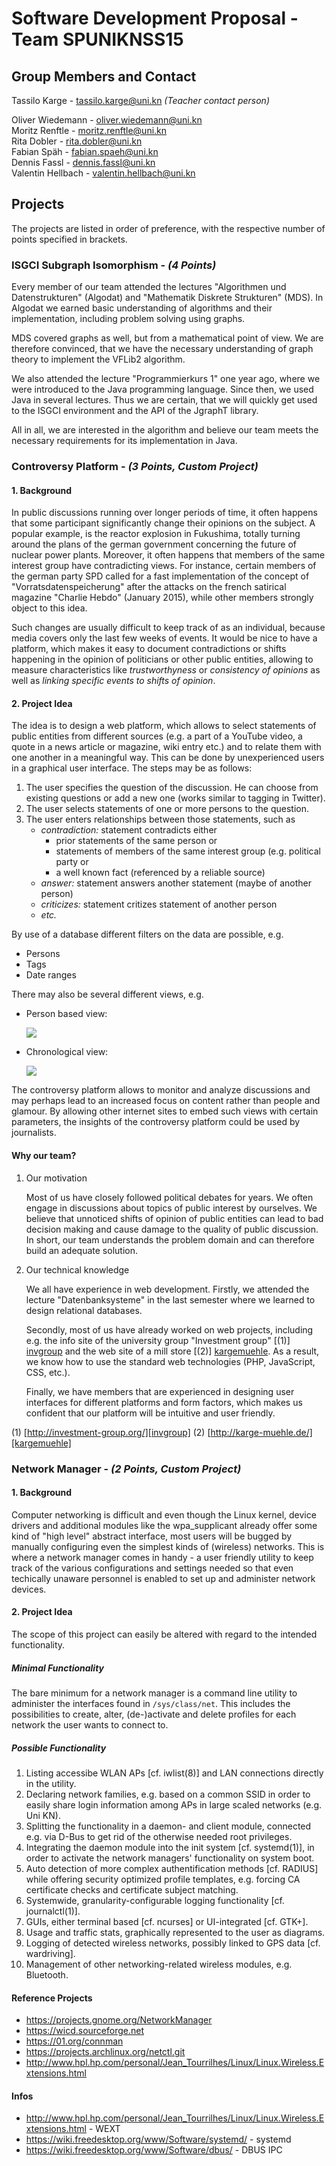 # Software Development Proposal - Team SPUNIKNSS15

## Group Members and Contact

Tassilo Karge - <tassilo.karge@uni.kn> *(Teacher contact person)*

Oliver Wiedemann -  <oliver.wiedemann@uni.kn>  
Moritz Renftle - <moritz.renftle@uni.kn>  
Rita Dobler - <rita.dobler@uni.kn>  
Fabian Späh - <fabian.spaeh@uni.kn>  
Dennis Fassl - <dennis.fassl@uni.kn>  
Valentin Hellbach - <valentin.hellbach@uni.kn>

## Projects

The projects are listed in order of preference, with the respective
number of points specified in brackets.

### ISGCI Subgraph Isomorphism - _(4 Points)_

Every member of our team attended the lectures "Algorithmen und
Datenstrukturen" (Algodat) and "Mathematik Diskrete Strukturen" (MDS).
In Algodat we earned basic understanding of algorithms and their
implementation, including problem solving using graphs.

MDS covered graphs as well, but from a mathematical point of view. We
are therefore convinced, that we have the necessary understanding of
graph theory to implement the VFLib2 algorithm.

We also attended the lecture "Programmierkurs 1" one year ago, where we
were introduced to the Java programming language. Since then, we used
Java in several lectures. Thus we are certain, that we will quickly get
used to the ISGCI environment and the API of the JgraphT library.

All in all, we are interested in the algorithm and believe our team
meets the necessary requirements for its implementation in Java.

### Controversy Platform - _(3 Points, Custom Project)_

#### 1. Background

In public discussions running over longer periods of time, it often
happens that some participant significantly change their opinions on
the subject.
A popular example, is the reactor explosion in Fukushima, totally
turning around the plans of the german government concerning the future
of nuclear power plants.
Moreover, it often happens that members of the same interest group have
contradicting views. For instance, certain members of the german party
SPD called for a fast implementation of the concept of
"Vorratsdatenspeicherung" after the attacks on the french satirical
magazine "Charlie Hebdo" (January 2015), while other members strongly
object to this idea.

Such changes are usually difficult to keep track of as an individual,
because media covers only the last few weeks of events.
It would be nice to have a platform, which makes it easy to document
contradictions or shifts happening in the opinion of politicians or
other public entities, allowing to measure characteristics like
*trustworthyness* or *consistency of opinions* as well as *linking
specific events to shifts of opinion*.

#### 2. Project Idea

The idea is to design a web platform, which allows to select statements
of public entities from different sources (e.g. a part of a YouTube
video, a quote in a news article or magazine, wiki entry etc.) and to
relate them with one another in a meaningful way.
This can be done by unexperienced users in a graphical user interface.
The steps may be as follows:

1.  The user specifies the question of the discussion. He can choose
    from existing questions or add a new one (works similar to tagging
    in Twitter).
2.  The user selects statements of one or more persons to the question.
3.  The user enters relationships between those statements, such as
    - *contradiction:* statement contradicts either
        * prior statements of the same person or
        * statements of members of the same interest group (e.g.
          political party or
        * a well known fact (referenced by a reliable source)
    - *answer:* statement answers another statement (maybe of another
      person)
    - *criticizes:* statement critizes statement of another person
    - *etc.*

By use of a database different filters on the data are possible, e.g.

- Persons
- Tags
- Date ranges

There may also be several different views, e.g.

- Person based view:

  ![](person_based_view.png)

- Chronological view:

  ![](chronological_view.png)

The controversy platform allows to monitor and analyze discussions and
may perhaps lead to an increased focus on content rather than people and
glamour.
By allowing other internet sites to embed such views with certain
parameters, the insights of the controversy platform could be used by
journalists.

#### Why our team?

1.  Our motivation

    Most of us have closely followed political debates for years. We
    often engage in discussions about topics of public interest by
    ourselves. We believe that unnoticed shifts of opinion of public
    entities can lead to bad decision making and cause damage to the
    quality of public discussion. In short, our team understands the
    problem domain and can therefore build an adequate solution.

2.  Our technical knowledge

    We all have experience in web development. Firstly, we attended the
    lecture "Datenbanksysteme" in the last semester where we learned to
    design relational databases.

    Secondly, most of us have already worked on web projects, including
    e.g. the info site of the university group "Investment group"
    [(1)] [invgroup] and the web site of a mill store
    [(2)] [kargemuehle]. As a result, we know how to use the standard
    web technologies (PHP, JavaScript, CSS, etc.).

    Finally, we have members that are experienced in designing user
    interfaces for different platforms and form factors, which makes us
    confident that our platform will be intuitive and user friendly.

(1) [http://investment-group.org/][invgroup]
(2) [http://karge-muehle.de/][kargemuehle] 

[invgroup]: http://investment-group.org/ "Investment Group"
[kargemuehle]: http://karge-muehle.de/ "Karge Mühle"

### Network Manager - _(2 Points, Custom Project)_

#### 1. Background

Computer networking is difficult and even though the Linux kernel, device
drivers and additional modules like the wpa\_supplicant already offer some kind 
of "high level" abstract interface, most users will be bugged
by manually configuring even the simplest kinds of (wireless) networks.
This is where a network manager comes in handy - a user friendly utility
to keep track of the various configurations and settings needed so that
even techically unaware personnel is enabled to set up and administer
network devices.
 
#### 2. Project Idea

The scope of this project can easily be altered with regard to the intended 
functionality. 

##### Minimal Functionality
The bare minimum for a network manager is a command line utility to administer 
the interfaces found in `/sys/class/net`. This includes the possibilities to 
create, alter, (de-)activate and delete profiles for each network the user wants
to connect to.

##### Possible Functionality
1. Listing accessibe WLAN APs [cf. iwlist(8)] and LAN connections directly in
   the utility.
2. Declaring network families, e.g. based on a common SSID in order to easily
   share login information among APs in large scaled networks (e.g. Uni KN).
3. Splitting the functionality in a daemon- and client module, connected e.g.
   via D-Bus to get rid of the otherwise needed root privileges.
4. Integrating the daemon module into the init system [cf. systemd(1)],
   in order to activate the network managers' functionality on system boot.
5. Auto detection of more complex authentification methods [cf. RADIUS] while
   offering security optimized profile templates, e.g. forcing CA certificate
   checks and certificate subject matching.
6. Systemwide, granularity-configurable logging functionality [cf. journalctl(1)].
7. GUIs, either terminal based [cf. ncurses] or UI-integrated [cf. GTK+].
8. Usage and traffic stats, graphically represented to the user as diagrams.
9. Logging of detected wireless networks, possibly linked to GPS data 
   [cf. wardriving].
10. Management of other networking-related wireless modules, e.g. Bluetooth.

#### Reference Projects

- <https://projects.gnome.org/NetworkManager>
- <https://wicd.sourceforge.net>
- <https://01.org/connman>
- <https://projects.archlinux.org/netctl.git>
- <http://www.hpl.hp.com/personal/Jean_Tourrilhes/Linux/Linux.Wireless.Extensions.html>

#### Infos
- <http://www.hpl.hp.com/personal/Jean_Tourrilhes/Linux/Linux.Wireless.Extensions.html> - WEXT
- <https://wiki.freedesktop.org/www/Software/systemd/> - systemd
- <https://wiki.freedesktop.org/www/Software/dbus/> - DBUS IPC

